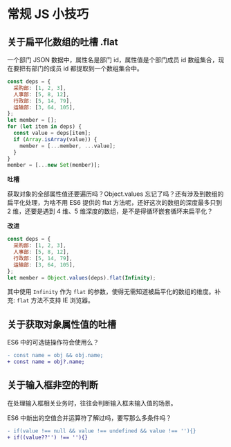 
# 常规 JS 小技巧

<!-- more -->

## 关于扁平化数组的吐槽 .flat

一个部门 JSON 数据中，属性名是部门 id，属性值是个部门成员 id 数组集合，现在要把有部门的成员 id 都提取到一个数组集合中。

```javascript
const deps = {
  采购部: [1, 2, 3],
  人事部: [5, 8, 12],
  行政部: [5, 14, 79],
  运输部: [3, 64, 105],
};
let member = [];
for (let item in deps) {
  const value = deps[item];
  if (Array.isArray(value)) {
    member = [...member, ...value];
  }
}
member = [...new Set(member)];
```

**吐槽**

获取对象的全部属性值还要遍历吗？Object.values 忘记了吗？还有涉及到数组的扁平化处理，为啥不用 ES6 提供的 flat 方法呢，还好这次的数组的深度最多只到 2 维，还要是遇到 4 维、5 维深度的数组，是不是得循环嵌套循环来扁平化？

**改进**

```javascript
const deps = {
  采购部: [1, 2, 3],
  人事部: [5, 8, 12],
  行政部: [5, 14, 79],
  运输部: [3, 64, 105],
};
let member = Object.values(deps).flat(Infinity);
```

其中使用 `Infinity` 作为 `flat` 的参数，使得无需知道被扁平化的数组的维度。补充: `flat` 方法不支持 IE 浏览器。

## 关于获取对象属性值的吐槽

ES6 中的可选链操作符会使用么？

```diff
- const name = obj && obj.name;
+ const name = obj?.name;
```

## 关于输入框非空的判断

在处理输入框相关业务时，往往会判断输入框未输入值的场景。

ES6 中新出的空值合并运算符了解过吗，要写那么多条件吗？

```diff
- if(value !== null && value !== undefined && value !== ''){}
+ if((value??'') !== ''){}
```
